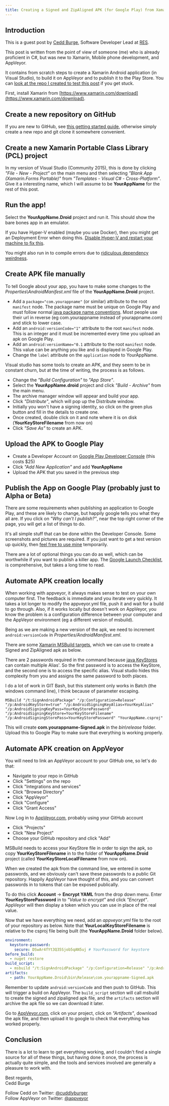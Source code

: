 ```yaml
---
title: Creating a Signed and ZipAligned APK (for Google Play) from Xamarin
---
```


## Introduction

This is a guest post by [Cedd Burge](https://github.com/ceddlyburge), Software Developer Lead at [RES](https://medium.com/res-software-team).

This post is written from the point of view of someone (me) who is already proficient in C#, but was new to Xamarin, Mobile phone development, and AppVeyor.

It contains from scratch steps to create a Xamarin Android application (in Visual Studio), to build it on AppVeyor and to publish it to the Play Store. You can [look at the repo I created to test this post](https://github.com/ceddlyburge/create-signed-zipaligned-xamarin-apk-on-appveyor) if you get stuck.

First, install Xamarin from [https://www.xamarin.com/download](https://www.xamarin.com/download).

## Create a new repository on GitHub

If you are new to GitHub, see [this getting started guide](https://guides.github.com/activities/hello-world/), otherwise simply create a new repo and git clone it somewhere convenient.

## Create a new Xamarin Portable Class Library (PCL) project

In my version of Visual Studio (Community 2015), this is done by clicking *"File - New - Project"* on the main menu and then selecting *"Blank App (Xamarin.Forms Portable)"* from *"Templates - Visual C# - Cross-Platform"*. Give it a interesting name, which I will assume to be **YourAppName** for the rest of this post.

## Run the app!

Select the **YourAppName.Droid** project and run it. This should show the bare bones app in an emulator.

If you have Hyper-V enabled (maybe you use Docker), then you might get an Deployment Error when doing this. [Disable Hyper-V and restart your machine to fix this](https://stackoverflow.com/questions/31613607/visual-studio-2015-emulator-for-android-not-working-xde-exe-exit-code-3).

You might also run in to compile errors due to [ridiculous dependency weirdness](https://stackoverflow.com/questions/40081826/system-missingmethodexception-method-android-support-v4-widget-drawerlayout-ad).

## Create APK file manually

To tell Google about your app, you have to make some changes to the *Properties\AndroidManifest.xml* file of the **YourAppName.Droid** project.

* Add a `package="com.yourappname"` (or similar) attribute to the root `manifest` node. The package name must be unique on Google Play and must follow normal [java package name conventions](https://en.wikipedia.org/wiki/Java_package#Package_naming_conventions). Most people use their url in reverse (eg com.yourappname instead of yourappname.com) and stick to lower case.
* Add an `android:versionCode="1"` attribute to the root `manifest` node. This is an integer and it must be incremented every time you upload an apk on Google Play.
* Add an `android:versionName="0.1` attribute to the root `manifest` node. This value can be anything you like and is displayed in Google Play.
* Change the `label` attribute on the `application` node to YourAppName.

Visual studio has some tools to create an APK, and they seem to be in constant churn, but at the time of writing, the process is as follows.

* Change the *"Build Configuration"* to *"App Store"*.
* Select the **YourAppName.droid** project and click *"Build - Archive"* from the main menu.
* The archive manager window will appear and build your app.
* Click *"Distribute"*, which will pop up the Distribute window.
* Initially you won't have a signing identity, so click on the green plus button and fill in the details to create one.
* Once created, double click on it and note where it is on disk (**YourKeyStoreFilename** from now on)
* Click *"Save As"* to create an APK.

## Upload the APK to Google Play

* Create a Developer Account on [Google Play Developer Console](https://play.google.com/apps/publish) (this costs $25)
* Click *"Add New Application"* and add **YourAppName**
* Upload the APK that you saved in the previous step

## Publish the App on Google Play (probably just to Alpha or Beta)

There are some requirements when publishing an application to Google Play, and these are likely to change, but happily google tells you what they all are. If you click on *"Why can't I publish?"*, near the top right corner of the page, you will get a list of things to do.

It's all simple stuff that can be done within the Developer Console. Some screenshots and pictures are required. If you just want to get a test version up quickly, then [feel free to use mine](https://github.com/ceddlyburge/CanoePoloLeagueOrganiser/tree/master/CanoePoloLeagueOrganiserXamarin/screenshots-etc) temporarily.

There are a lot of optional things you can do as well, which can be worthwhile if you want to publish a killer app. The [Google Launch Checklist](https://developer.android.com/distribute/tools/launch-checklist.html), is comprehensive, but takes a long time to read.

## Automate APK creation locally

When working with appveyor, it always makes sense to test on your own computer first. The feedback is immediate and you iterate very quickly. It takes a lot longer to modify the appveyor.yml file, push it and wait for a build to go through. Also, if it works locally but doesn't work on AppVeyor, you know the problem is a configuration difference between your computer and the AppVeyor environment (eg a different version of msbuild).

Being as we are making a new version of the apk, we need to increment `android:versionCode` in *Properties/AndroidManifest.xml*.

There are some [Xamarin MSBuild targets](https://developer.xamarin.com/guides/android/under_the_hood/build_process/#22-build-targets), which we can use to create a Signed and ZipAligned apk as below.

There are 2 passwords required in the command because [java KeyStores](https://docs.oracle.com/javase/7/docs/api/java/security/KeyStore.html) can contain multiple Alias'. So the first password is to access the KeyStore, and the second one is to access the specific alias. Visual studio hides this complexity from you and assigns the same password to both places.

I do a lot of work in GIT Bash, but this statement only works in Batch (the windows command line), I think because of parameter escaping.

```batch
MSBuild "/t:SignAndroidPackage" "/p:Configuration=Release" "/p:AndroidKeyStore=true" "/p:AndroidSigningKeyAlias=YourKeyAlias" "/p:AndroidSigningKeyPass=YourKeyStorePassword" "/p:AndroidSigningKeyStore=YourKeyStoreFilename" "/p:AndroidSigningStorePass=YourKeyStorePassword" "YourAppName.csproj"
```

This will create **com.yourappname-Signed.apk** in the *bin\release* folder. Upload this to Google Play to make sure that everything is working properly.

## Automate APK creation on AppVeyor

You will need to link an AppVeyor account to your GitHub one, so let's do that:

* Navigate to your repo in GitHub
* Click "Settings" on the repo
* Click "Integrations and services"
* Click "Browse Directory"
* Click "AppVeyor"
* Click "Configure"
* Click "Grant Access"

Now Log in to [AppVeyor.com](https://ci.appveyor.com), probably using your GitHub account

* Click "Projects"
* Click "New Project"
* Choose your GitHub repository and click "Add"

MSBuild needs to access your KeyStore file in order to sign the apk, so copy **YourKeyStoreFilename** in to the folder of **YourAppName.Droid** project (called **YourKeyStoreLocalFilename** from now on).

When we created the apk from the command line, we entered in some passwords, and we obviously can't save these passwords to a public Git repository. Happily AppVeyor have thought of this, and you can convert passwords in to tokens that can be exposed publically.

To do this click **Account** &rarr; **Encrypt YAML** from the drop down menu. Enter **YourKeyStorePassword** in to *"Value to encrypt"* and click *"Encrypt"*. AppVeyor will then display a token which you can use in place of the real value.

Now that we have everything we need, add an *appveyor.yml* file to the root of your repository as below. Note that **YourLocalKeyStoreFilename** is relative to the csproj file being built (the **YourAppName.Droid** folder below).

```yaml
environment:
  keystore-password:
    secure: DSwAr4fYt3Q35Sjob5qAN5uj # YourPassword for keystore
before_build:
  - nuget restore
build_script:
  - msbuild "/t:SignAndroidPackage" "/p:Configuration=Release" "/p:AndroidKeyStore=true" "/p:AndroidSigningKeyAlias=YourKeyAlias" "/p:AndroidSigningKeyPass=%keystore-password%" "/p:AndroidSigningKeyStore=YourLocalKeyStoreFilename" "/p:AndroidSigningStorePass=%keystore-password%"  "YourAppName.Droid\YourAppName.csproj"
artifacts:
  - path: YourAppName.Droid\bin\Release\com.yourappname-Signed.apk
```

Remember to update `android:versionCode` and then push to GitHub. This will trigger a build on AppVeyor. The `build_script` section will call msbuild to create the signed and zipaligned apk file, and the `artifacts` section will archive the apk file so we can download it later.

Go to [AppVeyor.com](https://ci.appveyor.com), click on your project, click on *"Artifacts"*, download the apk file, and then upload it to google to check that everything has worked properly.

## Conclusion

There is a lot to learn to get everything working, and I couldn't find a single source for all of these things, but having done it once, the process is actually quite simple, and the tools and services involved are generally a pleasure to work with.

Best regards,<br>
Cedd Burge

Follow Cedd on Twitter: [@cuddlyburger](https://twitter.com/cuddlyburger)<br>
Follow AppVeyor on Twitter: [@appveyor](https://twitter.com/appveyor)

